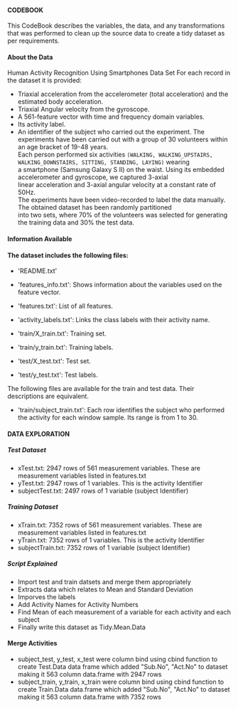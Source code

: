 #### CODEBOOK ###
This CodeBook describes the variables, the data, and any transformations that was performed to clean up  the source data to create 
a tidy dataset as per requirements.

#### About the Data ###
Human Activity Recognition Using Smartphones Data Set 
For each record in the dataset it is provided: 
- Triaxial acceleration from the accelerometer (total acceleration) and the estimated body acceleration. 
- Triaxial Angular velocity from the gyroscope. 
- A 561-feature vector with time and frequency domain variables. 
- Its activity label. 
- An identifier of the subject who carried out the experiment.
The experiments have been carried out with a group of 30 volunteers within an age bracket of 19-48 years.  
Each person performed six activities `(WALKING, WALKING_UPSTAIRS, WALKING_DOWNSTAIRS, SITTING, STANDING, LAYING)` wearing   
a smartphone (Samsung Galaxy S II) on the waist. Using its embedded accelerometer and gyroscope, we captured 3-axial   
linear acceleration and 3-axial angular velocity at a constant rate of 50Hz.   
The experiments have been video-recorded to label the data manually. The obtained dataset has been randomly partitioned   
into two sets, where 70% of the volunteers was selected for generating the training data and 30% the test data.   

#### Information Available ###


####  The dataset includes the following files:
- 'README.txt'

- 'features_info.txt': Shows information about the variables used on the feature vector.

- 'features.txt': List of all features.

- 'activity_labels.txt': Links the class labels with their activity name.

- 'train/X_train.txt': Training set.

- 'train/y_train.txt': Training labels.

- 'test/X_test.txt': Test set.

- 'test/y_test.txt': Test labels.

The following files are available for the train and test data. Their descriptions are equivalent. 

- 'train/subject_train.txt': Each row identifies the subject who performed the activity for each window sample. Its range is from 1 to 30. 

#### DATA EXPLORATION ###

##### Test Dataset
- xTest.txt: 2947 rows of 561 measurement variables. These are measurement variables listed in features.txt
- yTest.txt: 2947 rows of 1 variables. This is the activity Identifier
- subjectTest.txt: 2497 rows of 1 variable (subject Identifier)

##### Training Dataset
- xTrain.txt: 7352 rows of 561 measurement variables. These are measurement variables listed in features.txt
- yTrain.txt: 7352 rows of 1 variables. This is the activity Identifier
- subjectTrain.txt: 7352 rows of 1 variable (subject Identifier)

 
##### Script Explained

- Import test and train datsets and merge them appropriately
- Extracts data which relates to Mean and Standard Deviation
- Imporves the labels
- Add Activity Names for Activity Numbers
- Find Mean of each measurement of a variable for each activity and each subject
- Finally write this dataset as Tidy.Mean.Data

#### Merge Activities

- subject_test, y_test, x_test were column bind using cbind function to create Test.Data data frame which added "Sub.No", "Act.No" to dataset making it 563 column data.frame with 2947 rows
- subject_train, y_train, x_train were column bind using cbind function to create Train.Data data.frame which added "Sub.No", "Act.No" to dataset making it 563 column data.frame with 7352 rows
